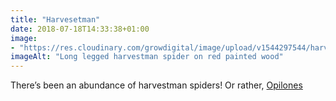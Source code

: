 ```yaml
---
title: "Harvesetman"
date: 2018-07-18T14:33:38+01:00
image: 
- "https://res.cloudinary.com/growdigital/image/upload/v1544297544/harvestman-28601253607.jpg"
imageAlt: "Long legged harvestman spider on red painted wood"
---
```


There’s been an abundance of harvestman spiders! Or rather, [Opilones](https://www.rspb.org.uk/birds-and-wildlife/wildlife-guides/other-garden-wildlife/insects-and-other-invertebrates/worms-slugs-spiders/harvestman)
